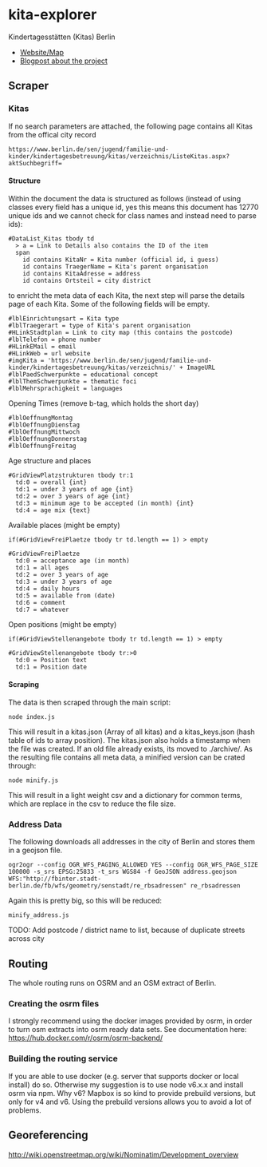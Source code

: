 # kita-explorer
Kindertagesstätten (Kitas) Berlin 

- [Website/Map](http://kita-suche.berlin/)
- [Blogpost about the project](https://lab.technologiestiftung-berlin.de/projects/kitas/index.html)

## Scraper

### Kitas

If no search parameters are attached, the following page contains all Kitas from the offical city record

```
https://www.berlin.de/sen/jugend/familie-und-kinder/kindertagesbetreuung/kitas/verzeichnis/ListeKitas.aspx?aktSuchbegriff=
```

#### Structure

Within the document the data is structured as follows (instead of using classes every field has a unique id, yes this means this document has 12770 unique ids and we cannot check for class names and instead need to parse ids):

```
#DataList_Kitas tbody td
  > a = Link to Details also contains the ID of the item
  span
    id contains KitaNr = Kita number (official id, i guess)
    id contains TraegerName = Kita's parent organisation
    id contains KitaAdresse = address
    id contains Ortsteil = city district
```

to enricht the meta data of each Kita, the next step will parse the details page of each Kita. Some of the following fields will be empty.

```
#lblEinrichtungsart = Kita type
#lblTraegerart = type of Kita's parent organisation
#HLinkStadtplan = Link to city map (this contains the postcode)
#lblTelefon = phone number
#HLinkEMail = email
#HLinkWeb = url website
#imgKita = 'https://www.berlin.de/sen/jugend/familie-und-kinder/kindertagesbetreuung/kitas/verzeichnis/' + ImageURL
#lblPaedSchwerpunkte = educational concept
#lblThemSchwerpunkte = thematic foci
#lblMehrsprachigkeit = languages
```

Opening Times (remove b-tag, which holds the short day)

```
#lblOeffnungMontag
#lblOeffnungDienstag
#lblOeffnungMittwoch
#lblOeffnungDonnerstag
#lblOeffnungFreitag
```

Age structure and places

```
#GridViewPlatzstrukturen tbody tr:1
  td:0 = overall {int}
  td:1 = under 3 years of age {int}
  td:2 = over 3 years of age {int}
  td:3 = minimum age to be accepted (in month) {int}
  td:4 = age mix {text}
```

Available places (might be empty)
```
if(#GridViewFreiPlaetze tbody tr td.length == 1) > empty

#GridViewFreiPlaetze
  td:0 = acceptance age (in month)
  td:1 = all ages
  td:2 = over 3 years of age
  td:3 = under 3 years of age
  td:4 = daily hours
  td:5 = available from (date)
  td:6 = comment
  td:7 = whatever
```

Open positions (might be empty)

```
if(#GridViewStellenangebote tbody tr td.length == 1) > empty

#GridViewStellenangebote tbody tr:>0 
  td:0 = Position text
  td:1 = Position date
```

#### Scraping

The data is then scraped through the main script:

```
node index.js
```

This will result in a kitas.json (Array of all kitas) and a kitas_keys.json (hash table of ids to array position). The kitas.json also holds a timestamp when the file was created. If an old file already exists, its moved to ./archive/. As the resulting file contains all meta data, a minified version can be crated through:

```
node minify.js
```

This will result in a light weight csv and a dictionary for common terms, which are replace in the csv to reduce the file size.

### Address Data

The following downloads all addresses in the city of Berlin and stores them in a geojson file.

```
ogr2ogr --config OGR_WFS_PAGING_ALLOWED YES --config OGR_WFS_PAGE_SIZE 100000 -s_srs EPSG:25833 -t_srs WGS84 -f GeoJSON address.geojson WFS:"http://fbinter.stadt-berlin.de/fb/wfs/geometry/senstadt/re_rbsadressen" re_rbsadressen

```

Again this is pretty big, so this will be reduced:

```
minify_address.js
```

TODO: Add postcode / district name to list, because of duplicate streets across city


## Routing

The whole routing runs on OSRM and an OSM extract of Berlin.

### Creating the osrm files

I strongly recommend using the docker images provided by osrm, in order to turn osm extracts into osrm ready data sets. See documentation here: https://hub.docker.com/r/osrm/osrm-backend/

### Building the routing service

If you are able to use docker (e.g. server that supports docker or local install) do so. Otherwise my suggestion is to use node v6.x.x and install osrm via npm. Why v6? Mapbox is so kind to provide prebuild  versions, but only for v4 and v6. Using the prebuild versions allows you to avoid a lot of problems. 


## Georeferencing

http://wiki.openstreetmap.org/wiki/Nominatim/Development_overview
